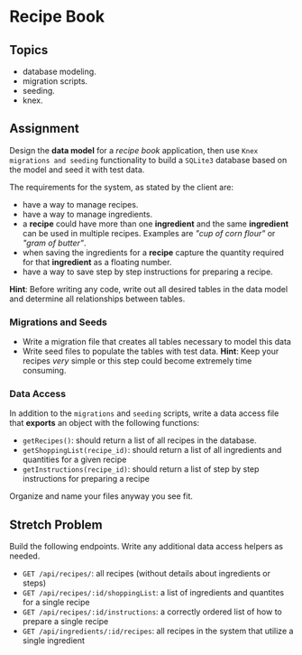 # Recipe Book

## Topics

- database modeling.
- migration scripts.
- seeding.
- knex.

## Assignment

Design the **data model** for a _recipe book_ application, then use `Knex migrations and seeding` functionality to build a `SQLite3` database based on the model and seed it with test data.

The requirements for the system, as stated by the client are:

- have a way to manage recipes.
- have a way to manage ingredients.
- a **recipe** could have more than one **ingredient** and the same **ingredient** can be used in multiple recipes. Examples are _"cup of corn flour"_ or _"gram of butter"_.
- when saving the ingredients for a **recipe** capture the quantity required for that **ingredient** as a floating number.
- have a way to save step by step instructions for preparing a recipe.

**Hint**: Before writing any code, write out all desired tables in the data model and determine all relationships between tables. 

### Migrations and Seeds

- Write a migration file that creates all tables necessary to model this data
- Write seed files to populate the tables with test data. **Hint**: Keep your recipes *very* simple or this step could become extremely time consuming.

### Data Access

In addition to the `migrations` and `seeding` scripts, write a data access file that **exports** an object with the following functions:

- `getRecipes()`: should return a list of all recipes in the database.
- `getShoppingList(recipe_id)`: should return a list of all ingredients and quantities for a given recipe
- `getInstructions(recipe_id)`: should return a list of step by step instructions for preparing a recipe

Organize and name your files anyway you see fit.

## Stretch Problem

Build the following endpoints. Write any additional data access helpers as needed.

- `GET /api/recipes/`: all recipes (without details about ingredients or steps)
- `GET /api/recipes/:id/shoppingList`: a list of ingredients and quantites for a single recipe
- `GET /api/recipes/:id/instructions`: a correctly ordered list of how to prepare a single recipe
- `GET /api/ingredients/:id/recipes`: all recipes in the system that utilize a single ingredient 


